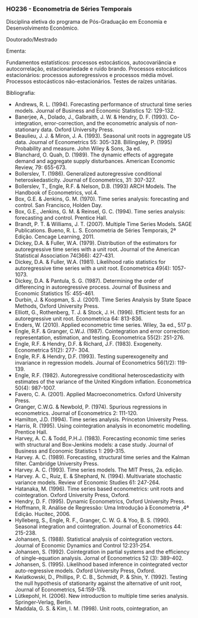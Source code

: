 ### HO236 - Econometria de Séries Temporais

Disciplina eletiva do programa de Pós-Graduação em Economia e Desenvolvimento Econômico.

Doutorado/Mestrado 

Ementa:

Fundamentos estatísticos: processos estocásticos, autocovariância e autocorrelação, estacionariedade e ruído brando. Processos estocásticos estacionários: processos autoregressivos e processos média móvel. Processos estocásticos não-estacionários. Testes de raízes unitárias. 

Bibliografia:

- Andrews, R. L. (1994). Forecasting performance of structural time series models. Journal of Business and Economic Statistics 12: 129-132.
- Banerjee, A., Dolado, J., Galbraith, J. W. & Hendry, D. F. (1993). Co-integration, error-correction, and the econometric analysis of non-stationary data. Oxford University Press.
- Beaulieu, J. J. & Miron, J. A. (1993). Seasonal unit roots in aggregate US data. Journal of Econometrics 55: 305-328. Billingsley, P. (1995) Probability and measure. John Wiley & Sons, 3a ed.
- Blanchard, O. Quah, D. (1989). The dynamic effects of aggregate demand and aggregate supply disturbances. American Economic Review, 79: 655-673.
- Bollerslev, T. (1986). Generalized autoregressive conditional heteroskedasticity. Journal of Econometrics, 31: 307-327.
- Bollerslev, T., Engle, R.F. & Nelson, D.B. (1993) ARCH Models. The Handbook of Econometrics, vol.4.
- Box, G.E. & Jenkins, G. M. (1970). Time series analysis: forecasting and control. San Francisco, Holden Day.
- Box, G.E., Jenkins, G. M. & Reinsel, G. C. (1994). Time series analysis: forecasting and control. Prentice Hall.
- Brandt, P. T. & Williams, J. T. (2007). Multiple Time Series Models. SAGE Publications. Bueno, R. L. S. Econometria de Séries Temporais, 2ª Edição. Cencage Learning, 2011.
- Dickey, D.A. & Fuller, W.A. (1979). Distribution of the estimators for autoregressive time series with a unit root. Journal of the American Statistical Association 74(366): 427-431.
- Dickey, D.A. & Fuller, W.A. (1981). Likelihood ratio statistics for autoregressive time series with a unit root. Econometrica 49(4): 1057-1073.
- Dickey, D.A. & Pantula, S. G. (1987). Determining the order of differencing in autoregressive process. Journal of Business and Economic Statistics 15: 455-461.
- Durbin, J. & Koopman, S. J. (2001). Time Series Analysis by State Space Methods, Oxford University Press.
- Elliott, G., Rothenberg, T. J. & Stock, J. H. (1996). Efficient tests for an autoregressive unit root. Econometrica 64: 813-836.
- Enders, W. (2010). Applied econometric time series. Wiley, 3a ed., 517 p.
- Engle, R.F. & Granger, C.W.J. (1987). Cointegration and error correction: representation, estimation, and testing. Econometrica 55(2): 251-276.
- Engle, R.F. & Hendry, D.F. & Richard, J.F. (1983). Exogeneity. Econometrica 51(2): 277- 304.
- Engle, R.F. & Hendry, D.F. (1993). Testing superexogeneity and invariance in regression models. Journal of Econometrics 56(1/2): 119-139.
- Engle, R.F. (1982). Autoregressive conditional heteroscedasticity with estimates of the variance of the United Kingdom inflation. Econometrica 50(4): 987-1007.
- Favero, C. A. (2001). Applied Macroeconometrics. Oxford University Press.
- Granger, C.W.G. & Newbold, P. (1974). Spurious regressions in econometrics. Journal of Econometrics 2: 111-120.
- Hamilton, J.D. (1994). Time series analysis. Princeton University Press.
- Harris, R. (1995). Using cointegration analysis in econometric modelling. Prentice Hall.
- Harvey, A. C. & Todd, P.H.J. (1983). Forecasting economic time series with structural and Box-Jenkins models: a case study. Journal of Business and Economic Statistics 1: 299-315.
- Harvey. A. C. (1989). Forecasting, structural time series and the Kalman filter. Cambridge University Press.
- Harvey. A. C. (1993). Time series models. The MIT Press, 2a. edição.
- Harvey. A. C., Ruiz, E. & Shephard, N. (1994). Multivariate stochastic variance models. Review of Economic Studies 61: 247-264.
- Hatanaka, M. (1996). Time series based econometrics: unit roots and cointegration. Oxford University Press, Oxford.
- Hendry, D. F. (1995). Dynamic Econometrics, Oxford University Press.
- Hoffmann, R. Análise de Regressão: Uma Introdução à Econometria ,4ª Edição. Hucitec, 2006.
- Hylleberg, S., Engle, R. F., Granger, C. W. G. & Yoo, B. S. (1990). Seasonal integration and cointegration. Journal of Econometrics 44: 215-238.
- Johansen, S. (1988). Statistical analysis of cointegration vectors. Journal of Economic Dynamics and Control 12:231-254.
- Johansen, S. (1992). Cointegration in partial systems and the efficiency of single-equation analysis. Jornal of Econometrics 52 (3): 389-402.
- Johansen, S. (1995). Likelihood based inference in cointegrated vector auto-regressive models. Oxford University Press, Oxford.
- Kwiatkowski, D., Phillips, P. C. B., Schmidt, P. & Shin, Y. (1992). Testing the null hypothesis of stationarity against the alternative of unit root, Journal of Econometrics, 54:159-178.
- Lütkepohl, H. (2006). New introduction to multiple time series analysis. Springer-Verlag, Berlin.
- Maddala, G. S. & Kim, I. M. (1998). Unit roots, cointegration, an
